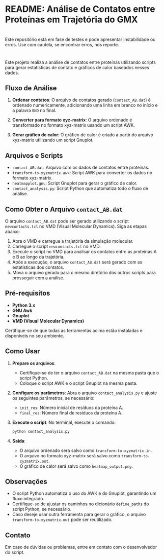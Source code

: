 # README: Análise de Contatos entre Proteínas em Trajetória do GMX 

<h1></h1>
Este repositório está em fase de testes e pode apresentar instabilidade ou erros. Use com cautela, se encontrar erros, nos reporte. <br>
<h1></h1>

Este projeto realiza a análise de contatos entre proteínas utilizando scripts para gerar estatísticas de contato e gráficos de calor baseados nesses dados.

## Fluxo de Análise

1. **Ordenar contatos**:
   O arquivo de contatos gerado (`contact_AB.dat`) é ordenado numericamente, adicionando uma linha em branco no início e a palavra `END` no final.

2. **Converter para formato xyz-matrix**:
   O arquivo ordenado é transformado no formato xyz-matrix usando um script AWK.

3. **Gerar gráfico de calor**:
   O gráfico de calor é criado a partir do arquivo xyz-matrix utilizando um script Gnuplot.

## Arquivos e Scripts

- `contact_AB.dat`: Arquivo com os dados de contatos entre proteínas.
- `transform-to-xyzmatrix.awk`: Script AWK para converter os dados no formato xyz-matrix.
- `heatmapplot.gnu`: Script Gnuplot para gerar o gráfico de calor.
- `contact_analysis.py`: Script Python que automatiza todo o fluxo de análise.

## Como Obter o Arquivo `contact_AB.dat`

O arquivo `contact_AB.dat` pode ser gerado utilizando o script `newcontacts.tcl` no VMD (Visual Molecular Dynamics). Siga as etapas abaixo:

1. Abra o VMD e carregue a trajetória da simulação molecular.
2. Carregue o script `newcontacts.tcl` no VMD.
3. Execute o script no VMD para analisar os contatos entre as proteínas A e B ao longo da trajetória.
4. Após a execução, o arquivo `contact_AB.dat` será gerado com as estatísticas dos contatos.
5. Mova o arquivo gerado para o mesmo diretório dos outros scripts para prosseguir com a análise.

## Pré-requisitos

- **Python 3.x**
- **GNU Awk**
- **Gnuplot**
- **VMD (Visual Molecular Dynamics)**

Certifique-se de que todas as ferramentas acima estão instaladas e disponíveis no seu ambiente.

## Como Usar

1. **Prepare os arquivos**:
   - Certifique-se de ter o arquivo `contact_AB.dat` na mesma pasta que o script Python.
   - Coloque o script AWK e o script Gnuplot na mesma pasta.

2. **Configure os parâmetros**:
   Abra o arquivo `contact_analysis.py` e ajuste os seguintes parâmetros, se necessário:
   - `init_res`: Número inicial de resíduos da proteína A.
   - `final_res`: Número final de resíduos da proteína A.

3. **Execute o script**:
   No terminal, execute o comando:
   ```bash
   python contact_analysis.py
   ```

4. **Saída**:
   - O arquivo ordenado será salvo como `transform-to-xyzmatrix.in`.
   - O arquivo no formato xyz-matrix será salvo como `transform-to-xyzmatrix.out`.
   - O gráfico de calor será salvo como `heatmap_output.png`.

## Observações

- O script Python automatiza o uso do AWK e do Gnuplot, garantindo um fluxo integrado.
- Certifique-se de ajustar os caminhos no dicionário `define_paths` do script Python, se necessário.
- Caso deseje usar outra ferramenta para gerar o gráfico, o arquivo `transform-to-xyzmatrix.out` pode ser reutilizado.

## Contato
Em caso de dúvidas ou problemas, entre em contato com o desenvolvedor do script.

